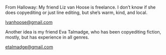 From Halloway:
My friend Liz van Hoose is freelance. I don’t know if she does copyediting or
just line editing, but she’s warm, kind, and local.

lvanhoose@gmail.com

Another idea is my friend Eva Talmadge, who has been copyediting fiction,
mostly, but has experience in all genres.

etalmadge@gmail.com
